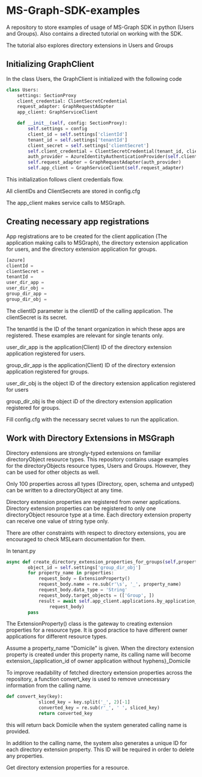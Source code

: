 
# MS-Graph-SDK-examples

A repository to store examples of usage of MS-Graph SDK in python (Users and Groups). Also contains a directed tutorial on working with the SDK.

The tutorial also explores directory extensions in Users and Groups




## Initializing GraphClient

In the class Users, the GraphClient is initialized with the following code

```python
class Users:
    settings: SectionProxy
    client_credential: ClientSecretCredential
    request_adapter: GraphRequestAdapter
    app_client: GraphServiceClient

    def __init__(self, config: SectionProxy):
        self.settings = config
        client_id = self.settings['clientId']
        tenant_id = self.settings['tenantId']
        client_secret = self.settings['clientSecret']
        self.client_credential = ClientSecretCredential(tenant_id, client_id, client_secret)
        auth_provider = AzureIdentityAuthenticationProvider(self.client_credential)  # type: ignore
        self.request_adapter = GraphRequestAdapter(auth_provider)
        self.app_client = GraphServiceClient(self.request_adapter) 

```

This initialization follows client credentials flow.

All clientIDs and ClientSecrets are stored in config.cfg

The app_client makes service calls to MSGraph.


## Creating necessary app registrations

App registrations are to be created for the client application (The application making calls to MSGraph), the directory extension application for users, and the directory extension application for groups.

```python
[azure]
clientId = 
clientSecret = 
tenantId = 
user_dir_app = 
user_dir_obj = 
group_dir_app = 
group_dir_obj = 
```
The clientID parameter is the clientID of the calling application. The clientSecret is its secret.

The tenantId is the ID of the tenant organization in which these apps are registered. These examples are relevant for single tenants only.

user_dir_app is the application(Client) ID of the directory extension application registered for users.

group_dir_app is the application(Client) ID of the directory extension application registered for groups.

user_dir_obj is the object ID of the directory extension application registered for users

group_dir_obj is the object iD of the directory extension application registered for groups.

Fill config.cfg with the necessary secret values to run the application.
## Work with Directory Extensions in MSGraph

Directory extensions are strongly-typed extensions on familiar directoryObject resource types. This repository contains usage examples for the directoryObjects resource types, Users and Groups. However, they can be used for other objects as well.

Only 100 properties across all types (Directory, open, schema and untyped) can be written to a directoryObject at any time.

Directory extension properties are registered from owner applications. Directory extension properties can be registered to only one directoryObject resource type at a time. Each directory extension property can receive one value of string type only.

There are other constraints with respect to directory extensions, you are encouraged to check MSLearn documentation for them.

In tenant.py

```python
async def create_directory_extension_properties_for_groups(self,properties:list):
        object_id = self.settings['group_dir_obj']
        for property_name in properties:
            request_body = ExtensionProperty()
            request_body.name = re.sub(r'\s', '_', property_name)
            request_body.data_type = 'String'
            request_body.target_objects = (['Group', ])
            result = await self.app_client.applications.by_application_id(object_id).extension_properties.post(
                request_body)
        pass
```

The ExtensionProperty() class is the gateway to creating extension properties for a resource type. It is good practice to have different owner applications for different resource types.

Assume a property_name "Domicile" is given. When the directory extension property is created under this property name, its calling name will become extension_{application_id of owner application without hyphens}_Domicile

To improve readability of fetched directory extension properties across the repository, a function convert_key is used to remove unnecessary information from the calling name.

``` python
def convert_key(key):
            sliced_key = key.split('_', 2)[-1]
            converted_key = re.sub(r'_', ' ', sliced_key)
            return converted_key
```

this will return back Domicile when the system generated calling name is provided.

In addition to the calling name, the system also generates a unique ID for each directory extension property. This ID will be required in order to delete any properties.

Get directory extension properties for a resource.
